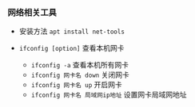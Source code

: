 ### 网络相关工具
* 安装方法 `apt install net-tools`

* `ifconfig [option]` 查看本机网卡
    * `ifconfig -a` 查看本机所有网卡
    * `ifconfig 网卡名 down` 关闭网卡
    * `ifconfig 网卡名 up` 开启网卡
    * `ifconfig 网卡名 局域网ip地址` 设置网卡局域网地址